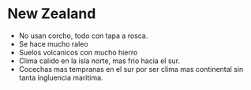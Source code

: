 # New Zealand

- No usan corcho, todo con tapa a rosca.
- Se hace mucho raleo
- Suelos volcanicos con mucho hierro
- Clima calido en la isla norte, mas frio hacia el sur.
- Cocechas mas tempranas en el sur por ser clima mas continental sin tanta ingluencia maritima.